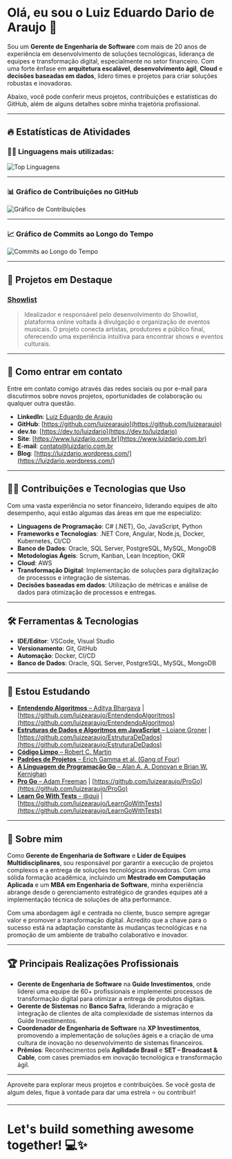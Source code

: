 # Olá, eu sou o **Luiz Eduardo Dario de Araujo** 👋

Sou um **Gerente de Engenharia de Software** com mais de 20 anos de experiência em desenvolvimento de soluções tecnológicas, liderança de equipes e transformação digital, especialmente no setor financeiro. Com uma forte ênfase em **arquitetura escalável**, **desenvolvimento ágil**, **Cloud** e **decisões baseadas em dados**, lidero times e projetos para criar soluções robustas e inovadoras.

Abaixo, você pode conferir meus projetos, contribuições e estatísticas do GitHub, além de alguns detalhes sobre minha trajetória profissional.

---

## 🔥 Estatísticas de Atividades

### 🧑‍💻 Linguagens mais utilizadas:

![Top Linguagens](https://github-readme-stats.vercel.app/api/top-langs/?username=luizearaujo&layout=compact&theme=radical)

---

### 📊 Gráfico de Contribuições no GitHub

![Gráfico de Contribuições](https://github-readme-stats.vercel.app/api?username=luizearaujo&show_icons=true&theme=radical&count_private=true)

---

### 📈 Gráfico de Commits ao Longo do Tempo

![Commits ao Longo do Tempo](https://github-readme-activity-graph.vercel.app/graph?username=luizearaujo&theme=github)

---

## 🚀 Projetos em Destaque

### [**Showlist**](https://showlist.com.br/)
> Idealizador e responsável pelo desenvolvimento do Showlist, plataforma online voltada à divulgação e organização de eventos musicais. O projeto conecta artistas, produtores e público final, oferecendo uma experiência intuitiva para encontrar shows e eventos culturais.

---

## 📧 Como entrar em contato

Entre em contato comigo através das redes sociais ou por e-mail para discutirmos sobre novos projetos, oportunidades de colaboração ou qualquer outra questão.

- **LinkedIn**: [Luiz Eduardo de Araujo](https://www.linkedin.com/in/luizeduardoaraujo)
- **GitHub**: [https://github.com/luizearaujo](https://github.com/luizearaujo)
- **dev.to**: [https://dev.to/luizdario](https://dev.to/luizdario)
- **Site**: [https://www.luizdario.com.br](https://www.luizdario.com.br)
- **E-mail**: contato@luizdario.com.br
- **Blog**: [https://luizdario.wordpress.com/](https://luizdario.wordpress.com/)

---

## 🧑‍🏫 Contribuições e Tecnologias que Uso

Com uma vasta experiência no setor financeiro, liderando equipes de alto desempenho, aqui estão algumas das áreas em que me especializo:

- **Linguagens de Programação**: C# (.NET), Go, JavaScript, Python
- **Frameworks e Tecnologias**: .NET Core, Angular, Node.js, Docker, Kubernetes, CI/CD
- **Banco de Dados**: Oracle, SQL Server, PostgreSQL, MySQL, MongoDB
- **Metodologias Ágeis**: Scrum, Kanban, Lean Inception, OKR
- **Cloud**: AWS
- **Transformação Digital**: Implementação de soluções para digitalização de processos e integração de sistemas.
- **Decisões baseadas em dados**: Utilização de métricas e análise de dados para otimização de processos e entregas.

---

## 🛠 Ferramentas & Tecnologias

- **IDE/Editor**: VSCode, Visual Studio
- **Versionamento**: Git, GitHub
- **Automação**: Docker, CI/CD
- **Banco de Dados**: Oracle, SQL Server, PostgreSQL, MySQL, MongoDB

---

## 🌱 Estou Estudando

- [**Entendendo Algoritmos** – Aditya Bhargava](https://www.amazon.com.br/Entendendo-Algoritmos-Ilustrado-Programadores-Curiosos/dp/8575225634?tag=luizdario-20) | [https://github.com/luizearaujo/EntendendoAlgoritmos](https://github.com/luizearaujo/EntendendoAlgoritmos)
- [**Estruturas de Dados e Algoritmos em JavaScript** – Loiane Groner](https://www.amazon.com.br/Estruturas-Dados-Algoritmos-Com-Javascript/dp/8575226932?tag=luizdario-20) | [https://github.com/luizearaujo/EstruturaDeDados](https://github.com/luizearaujo/EstruturaDeDados)
- [**Código Limpo** – Robert C. Martin](https://www.amazon.com.br/C%C3%B3digo-limpo-Robert-C-Martin/dp/8576082675?tag=luizdario-20)
- [**Padrões de Projetos** – Erich Gamma et al. (Gang of Four)](https://www.amazon.com.br/Padr%C3%B5es-Projetos-Solu%C3%A7%C3%B5es-Reutiliz%C3%A1veis-Orientados/dp/8573076100?tag=luizdario-20)
- [**A Linguagem de Programação Go** – Alan A. A. Donovan e Brian W. Kernighan](https://www.amazon.com.br/Linguagem-Programa%C3%A7%C3%A3o-Go-Alan-Donovan/dp/8575225464?tag=luizdario-20)
- [**Pro Go** – Adam Freeman](https://www.amazon.com.br/Pro-Go-Complete-Programming-Efficient/dp/1484273540?tag=luizdario-20) | [https://github.com/luizearaujo/ProGo](https://github.com/luizearaujo/ProGo)
- [**Learn Go With Tests** - @quii](https://quii.gitbook.io/learn-go-with-tests) | [https://github.com/luizearaujo/LearnGoWithTests](https://github.com/luizearaujo/LearnGoWithTests)

---

## 📜 Sobre mim

Como **Gerente de Engenharia de Software** e **Líder de Equipes Multidisciplinares**, sou responsável por garantir a execução de projetos complexos e a entrega de soluções tecnológicas inovadoras. Com uma sólida formação acadêmica, incluindo um **Mestrado em Computação Aplicada** e um **MBA em Engenharia de Software**, minha experiência abrange desde o gerenciamento estratégico de grandes equipes até a implementação técnica de soluções de alta performance.

Com uma abordagem ágil e centrada no cliente, busco sempre agregar valor e promover a transformação digital. Acredito que a chave para o sucesso está na adaptação constante às mudanças tecnológicas e na promoção de um ambiente de trabalho colaborativo e inovador.

---

## 🏆 Principais Realizações Profissionais

- **Gerente de Engenharia de Software** na **Guide Investimentos**, onde liderei uma equipe de 60+ profissionais e implementei processos de transformação digital para otimizar a entrega de produtos digitais.
- **Gerente de Sistemas** no **Banco Safra**, liderando a migração e integração de clientes de alta complexidade de sistemas internos da Guide Investimentos.
- **Coordenador de Engenharia de Software** na **XP Investimentos**, promovendo a implementação de soluções ágeis e a criação de uma cultura de inovação no desenvolvimento de sistemas financeiros.
- **Prêmios**: Reconhecimentos pela **Agilidade Brasil** e **SET – Broadcast & Cable**, com cases premiados em inovação tecnológica e transformação ágil.

---

Aproveite para explorar meus projetos e contribuições. Se você gosta de algum deles, fique à vontade para dar uma estrela ⭐ ou contribuir!

---

# Let's build something awesome together! 💻✨
